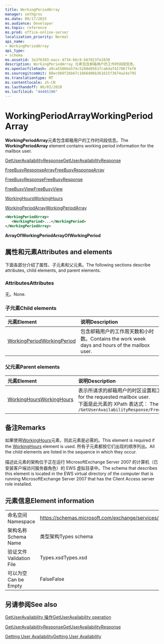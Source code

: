 ```yaml
---
title: WorkingPeriodArray
manager: sethgros
ms.date: 09/17/2015
ms.audience: Developer
ms.topic: reference
ms.prod: office-online-server
localization_priority: Normal
api_name:
- WorkingPeriodArray
api_type:
- schema
ms.assetid: 3a3f6393-eacc-4734-b6c9-b67023fe2830
description: WorkingPeriodArray 元素包含邮箱用户的工作时间段信息。
ms.openlocfilehash: a9ca55866a574c5208d8561fca6daf417867fef6
ms.sourcegitcommit: 88ec988f2bb67c1866d06b361615f3674a24e795
ms.translationtype: MT
ms.contentlocale: zh-CN
ms.lasthandoff: 06/03/2020
ms.locfileid: "44465196"
---
```

# <a name="workingperiodarray"></a><span data-ttu-id="2b237-103">WorkingPeriodArray</span><span class="sxs-lookup"><span data-stu-id="2b237-103">WorkingPeriodArray</span></span>

<span data-ttu-id="2b237-104">**WorkingPeriodArray**元素包含邮箱用户的工作时间段信息。</span><span class="sxs-lookup"><span data-stu-id="2b237-104">The **WorkingPeriodArray** element contains working period information for the mailbox user.</span></span> 
  
[<span data-ttu-id="2b237-105">GetUserAvailabilityResponse</span><span class="sxs-lookup"><span data-stu-id="2b237-105">GetUserAvailabilityResponse</span></span>](getuseravailabilityresponse.md)
  
[<span data-ttu-id="2b237-106">FreeBusyResponseArray</span><span class="sxs-lookup"><span data-stu-id="2b237-106">FreeBusyResponseArray</span></span>](freebusyresponsearray.md)
  
[<span data-ttu-id="2b237-107">FreeBusyResponse</span><span class="sxs-lookup"><span data-stu-id="2b237-107">FreeBusyResponse</span></span>](freebusyresponse.md)
  
[<span data-ttu-id="2b237-108">FreeBusyView</span><span class="sxs-lookup"><span data-stu-id="2b237-108">FreeBusyView</span></span>](freebusyview.md)
  
[<span data-ttu-id="2b237-109">WorkingHours</span><span class="sxs-lookup"><span data-stu-id="2b237-109">WorkingHours</span></span>](workinghours-ex15websvcsotherref.md)
  
[<span data-ttu-id="2b237-110">WorkingPeriodArray</span><span class="sxs-lookup"><span data-stu-id="2b237-110">WorkingPeriodArray</span></span>](workingperiodarray.md)
  
```xml
<WorkingPeriodArray>
   <WorkingPeriod>...</WorkingPeriod>
</WorkingPeriodArray>
```

 <span data-ttu-id="2b237-111">**ArrayOfWorkingPeriod**</span><span class="sxs-lookup"><span data-stu-id="2b237-111">**ArrayOfWorkingPeriod**</span></span>
## <a name="attributes-and-elements"></a><span data-ttu-id="2b237-112">属性和元素</span><span class="sxs-lookup"><span data-stu-id="2b237-112">Attributes and elements</span></span>

<span data-ttu-id="2b237-113">下面各部分介绍了属性、子元素和父元素。</span><span class="sxs-lookup"><span data-stu-id="2b237-113">The following sections describe attributes, child elements, and parent elements.</span></span>
  
### <a name="attributes"></a><span data-ttu-id="2b237-114">Attributes</span><span class="sxs-lookup"><span data-stu-id="2b237-114">Attributes</span></span>

<span data-ttu-id="2b237-115">无。</span><span class="sxs-lookup"><span data-stu-id="2b237-115">None.</span></span>
  
### <a name="child-elements"></a><span data-ttu-id="2b237-116">子元素</span><span class="sxs-lookup"><span data-stu-id="2b237-116">Child elements</span></span>

|<span data-ttu-id="2b237-117">**元素**</span><span class="sxs-lookup"><span data-stu-id="2b237-117">**Element**</span></span>|<span data-ttu-id="2b237-118">**说明**</span><span class="sxs-lookup"><span data-stu-id="2b237-118">**Description**</span></span>|
|:-----|:-----|
|[<span data-ttu-id="2b237-119">WorkingPeriod</span><span class="sxs-lookup"><span data-stu-id="2b237-119">WorkingPeriod</span></span>](workingperiod.md) <br/> |<span data-ttu-id="2b237-120">包含邮箱用户的工作周天数和小时数。</span><span class="sxs-lookup"><span data-stu-id="2b237-120">Contains the work week days and hours of the mailbox user.</span></span>  <br/> |
   
### <a name="parent-elements"></a><span data-ttu-id="2b237-121">父元素</span><span class="sxs-lookup"><span data-stu-id="2b237-121">Parent elements</span></span>

|<span data-ttu-id="2b237-122">**元素**</span><span class="sxs-lookup"><span data-stu-id="2b237-122">**Element**</span></span>|<span data-ttu-id="2b237-123">**说明**</span><span class="sxs-lookup"><span data-stu-id="2b237-123">**Description**</span></span>|
|:-----|:-----|
|[<span data-ttu-id="2b237-124">WorkingHours</span><span class="sxs-lookup"><span data-stu-id="2b237-124">WorkingHours</span></span>](workinghours-ex15websvcsotherref.md) <br/> |<span data-ttu-id="2b237-125">表示所请求的邮箱用户的时区设置和工作时间。</span><span class="sxs-lookup"><span data-stu-id="2b237-125">Represents the time zone settings and working hours for the requested mailbox user.</span></span>  <br/> <span data-ttu-id="2b237-126">下面是此元素的 XPath 表达式： </span><span class="sxs-lookup"><span data-stu-id="2b237-126">The following is the XPath expression to this element:</span></span>  <br/>  `/GetUserAvailabilityResponse/FreeBusyResponseArray/FreeBusyResponse/FreeBusyView/WorkingHours` <br/> |
   
## <a name="remarks"></a><span data-ttu-id="2b237-127">备注</span><span class="sxs-lookup"><span data-stu-id="2b237-127">Remarks</span></span>

<span data-ttu-id="2b237-128">如果使用[WorkingHours](workinghours-ex15websvcsotherref.md)元素，则此元素是必需的。</span><span class="sxs-lookup"><span data-stu-id="2b237-128">This element is required if the [WorkingHours](workinghours-ex15websvcsotherref.md) element is used.</span></span> <span data-ttu-id="2b237-129">所有子元素都按它们出现的顺序列出。</span><span class="sxs-lookup"><span data-stu-id="2b237-129">All the child elements are listed in the sequence in which they occur.</span></span> 
  
<span data-ttu-id="2b237-130">描述此元素的架构位于正在运行 MicrosoftExchange Server 2007 的计算机（已安装客户端访问服务器角色）的 EWS 虚拟目录中。</span><span class="sxs-lookup"><span data-stu-id="2b237-130">The schema that describes this element is located in the EWS virtual directory of the computer that is running MicrosoftExchange Server 2007 that has the Client Access server role installed.</span></span>
  
## <a name="element-information"></a><span data-ttu-id="2b237-131">元素信息</span><span class="sxs-lookup"><span data-stu-id="2b237-131">Element information</span></span>

|||
|:-----|:-----|
|<span data-ttu-id="2b237-132">命名空间</span><span class="sxs-lookup"><span data-stu-id="2b237-132">Namespace</span></span>  <br/> |https://schemas.microsoft.com/exchange/services/2006/types  <br/> |
|<span data-ttu-id="2b237-133">架构名称</span><span class="sxs-lookup"><span data-stu-id="2b237-133">Schema Name</span></span>  <br/> |<span data-ttu-id="2b237-134">类型架构</span><span class="sxs-lookup"><span data-stu-id="2b237-134">Types schema</span></span>  <br/> |
|<span data-ttu-id="2b237-135">验证文件</span><span class="sxs-lookup"><span data-stu-id="2b237-135">Validation File</span></span>  <br/> |<span data-ttu-id="2b237-136">Types.xsd</span><span class="sxs-lookup"><span data-stu-id="2b237-136">Types.xsd</span></span>  <br/> |
|<span data-ttu-id="2b237-137">可以为空</span><span class="sxs-lookup"><span data-stu-id="2b237-137">Can be Empty</span></span>  <br/> |<span data-ttu-id="2b237-138">False</span><span class="sxs-lookup"><span data-stu-id="2b237-138">False</span></span>  <br/> |
   
## <a name="see-also"></a><span data-ttu-id="2b237-139">另请参阅</span><span class="sxs-lookup"><span data-stu-id="2b237-139">See also</span></span>



[<span data-ttu-id="2b237-140">GetUserAvailability 操作</span><span class="sxs-lookup"><span data-stu-id="2b237-140">GetUserAvailability operation</span></span>](getuseravailability-operation.md)
  
[<span data-ttu-id="2b237-141">GetUserAvailabilityResponse</span><span class="sxs-lookup"><span data-stu-id="2b237-141">GetUserAvailabilityResponse</span></span>](getuseravailabilityresponse.md)


[<span data-ttu-id="2b237-142">Getting User Availability</span><span class="sxs-lookup"><span data-stu-id="2b237-142">Getting User Availability</span></span>](https://msdn.microsoft.com/library/d4133fcb-9b0f-4e6b-aadf-a389da83516a%28Office.15%29.aspx)

